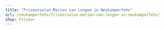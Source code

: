 ```yaml
---
title: "Friseursalon Marion van Lengen in Neukamperfehn"
url: /neukamperfehn/friseursalon-marion-van-lengen-in-neukamperfehn/
shop: Friseur
---
```

